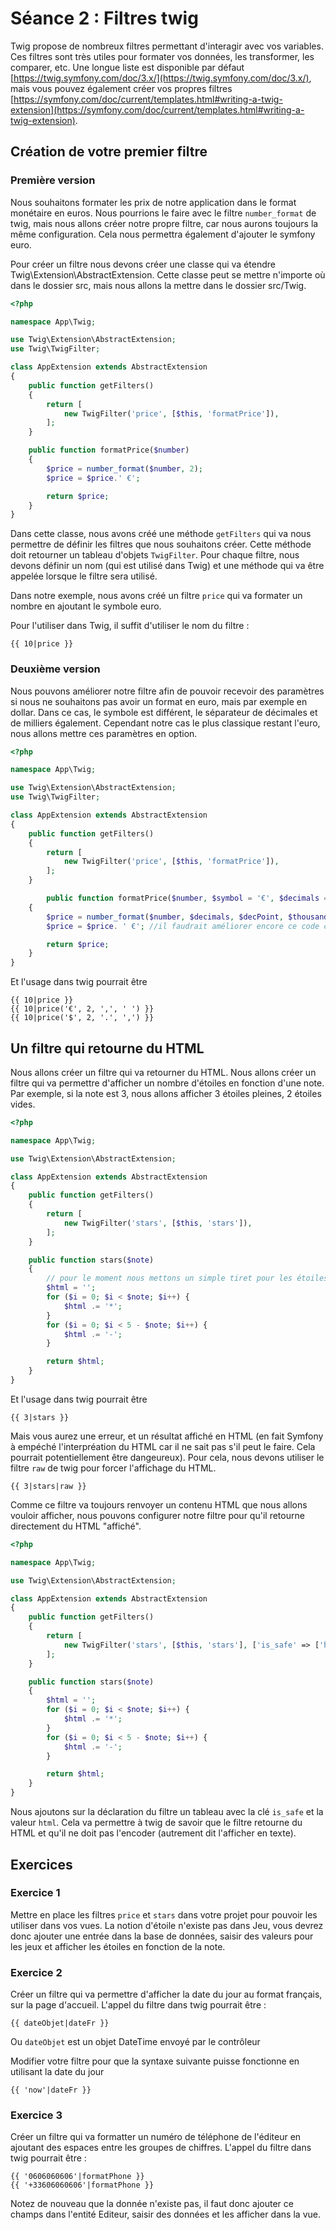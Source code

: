 # Séance 2 : Filtres twig

Twig propose de nombreux filtres permettant d'interagir avec vos variables. Ces filtres sont très utiles pour formater vos données, les transformer, les comparer, etc. Une longue liste est disponible par défaut [https://twig.symfony.com/doc/3.x/](https://twig.symfony.com/doc/3.x/), mais vous pouvez également créer vos propres filtres [https://symfony.com/doc/current/templates.html#writing-a-twig-extension](https://symfony.com/doc/current/templates.html#writing-a-twig-extension).

## Création de votre premier filtre

### Première version

Nous souhaitons formater les prix de notre application dans le format monétaire en euros. Nous pourrions le faire avec le filtre `number_format` de twig, mais nous allons créer notre propre filtre, car nous aurons toujours la même configuration. Cela nous permettra également d'ajouter le symfony euro.

Pour créer un filtre nous devons créer une classe qui va étendre Twig\Extension\AbstractExtension. Cette classe peut se mettre n'importe où dans le dossier src, mais nous allons la mettre dans le dossier src/Twig.

```php
<?php

namespace App\Twig;

use Twig\Extension\AbstractExtension;
use Twig\TwigFilter;

class AppExtension extends AbstractExtension
{
    public function getFilters()
    {
        return [
            new TwigFilter('price', [$this, 'formatPrice']),
        ];
    }

    public function formatPrice($number)
    {
        $price = number_format($number, 2);
        $price = $price.' €';

        return $price;
    }
}
```

Dans cette classe, nous avons créé une méthode `getFilters` qui va nous permettre de définir les filtres que nous souhaitons créer. Cette méthode doit retourner un tableau d'objets `TwigFilter`. Pour chaque filtre, nous devons définir un nom (qui est utilisé dans Twig) et une méthode qui va être appelée lorsque le filtre sera utilisé.

Dans notre exemple, nous avons créé un filtre `price` qui va formater un nombre en ajoutant le symbole euro.

Pour l'utiliser dans Twig, il suffit d'utiliser le nom du filtre :

```twig
{{ 10|price }}
```

### Deuxième version

Nous pouvons améliorer notre filtre afin de pouvoir recevoir des paramètres si nous ne souhaitons pas avoir un format en euro, mais par exemple en dollar. Dans ce cas, le symbole est différent, le séparateur de décimales et de milliers également. Cependant notre cas le plus classique restant l'euro, nous allons mettre ces paramètres en option.

```php
<?php

namespace App\Twig;

use Twig\Extension\AbstractExtension;
use Twig\TwigFilter;

class AppExtension extends AbstractExtension
{
    public function getFilters()
    {
        return [
            new TwigFilter('price', [$this, 'formatPrice']),
        ];
    }

        public function formatPrice($number, $symbol = '€', $decimals = 0, $decPoint = '.', $thousandsSep = ',')
    {
        $price = number_format($number, $decimals, $decPoint, $thousandsSep);
        $price = $price. ' €'; //il faudrait améliorer encore ce code car le symbole ne se met pas à la fin si le nombre est en dollar par exemple.

        return $price;
    }
}
```

Et l'usage dans twig pourrait être

```twig
{{ 10|price }}
{{ 10|price('€', 2, ',', ' ') }}
{{ 10|price('$', 2, '.', ',') }}
```

## Un filtre qui retourne du HTML

Nous allons créer un filtre qui va retourner du HTML. Nous allons créer un filtre qui va permettre d'afficher un nombre d'étoiles en fonction d'une note. Par exemple, si la note est 3, nous allons afficher 3 étoiles pleines, 2 étoiles vides.

```php
<?php

namespace App\Twig;

use Twig\Extension\AbstractExtension;

class AppExtension extends AbstractExtension
{
    public function getFilters()
    {
        return [
            new TwigFilter('stars', [$this, 'stars']),
        ];
    }

    public function stars($note)
    {
        // pour le moment nous mettons un simple tiret pour les étoiles vides, nous verrons plus tard comment ajouter des icônes avec une libraire CSS
        $html = '';
        for ($i = 0; $i < $note; $i++) {
            $html .= '*';
        }
        for ($i = 0; $i < 5 - $note; $i++) {
            $html .= '-';
        }

        return $html;
    }
}
```

Et l'usage dans twig pourrait être

```twig
{{ 3|stars }}
```

Mais vous aurez une erreur, et un résultat affiché en HTML (en fait Symfony à empéché l'interpréation du HTML car il ne sait pas s'il peut le faire. Cela pourrait potentiellement être dangeureux). Pour cela, nous devons utiliser le filtre `raw` de twig pour forcer l'affichage du HTML.

```twig
{{ 3|stars|raw }}
```

Comme ce filtre va toujours renvoyer un contenu HTML que nous allons vouloir afficher, nous pouvons configurer notre filtre pour qu'il retourne directement du HTML "affiché".

```php
<?php

namespace App\Twig;

use Twig\Extension\AbstractExtension;

class AppExtension extends AbstractExtension
{
    public function getFilters()
    {
        return [
            new TwigFilter('stars', [$this, 'stars'], ['is_safe' => ['html']]),
        ];
    }

    public function stars($note)
    {
        $html = '';
        for ($i = 0; $i < $note; $i++) {
            $html .= '*';
        }
        for ($i = 0; $i < 5 - $note; $i++) {
            $html .= '-';
        }

        return $html;
    }
}
```

Nous ajoutons sur la déclaration du filtre un tableau avec la clé `is_safe` et la valeur `html`. Cela va permettre à twig de savoir que le filtre retourne du HTML et qu'il ne doit pas l'encoder (autrement dit l'afficher en texte).

## Exercices

### Exercice 1

Mettre en place les filtres `price` et `stars` dans votre projet pour pouvoir les utiliser dans vos vues.
La notion d'étoile n'existe pas dans Jeu, vous devrez donc ajouter une entrée dans la base de données, saisir des valeurs pour les jeux et afficher les étoiles en fonction de la note.

### Exercice 2

Créer un filtre qui va permettre d'afficher la date du jour au format français, sur la page d'accueil. L'appel du filtre dans twig pourrait être :

```twig
{{ dateObjet|dateFr }}
```

Ou `dateObjet` est un objet DateTime envoyé par le contrôleur

Modifier votre filtre pour que la syntaxe suivante puisse fonctionne en utilisant la date du jour

```
{{ 'now'|dateFr }}
```

### Exercice 3

Créer un filtre qui va formatter un numéro de téléphone de l'éditeur en ajoutant des espaces entre les groupes de chiffres. L'appel du filtre dans twig pourrait être :

```twig
{{ '0606060606'|formatPhone }}
{{ '+33606060606'|formatPhone }}
```

Notez de nouveau que la donnée n'existe pas, il faut donc ajouter ce champs dans l'entité Editeur, saisir des données et les afficher dans la vue.